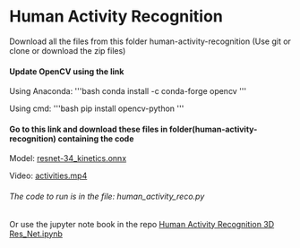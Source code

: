 # Human Activity Recognition
Download all the files from this folder 
human-activity-recognition 
(Use git or clone or download the zip files)


#### Update OpenCV using the link 
Using Anaconda:
'''bash
conda install -c conda-forge opencv
'''

Using cmd:
'''bash
pip install opencv-python
'''
#### Go to this link and download these files in folder(human-activity-recognition) containing the code

Model: [resnet-34_kinetics.onnx](https://drive.google.com/open?id=1q_ZO4MZJ-b2FX5_pFii-RN46vKZB9i0N)

Video: [activities.mp4](https://drive.google.com/open?id=1V1pqQPhQzTlsKKw8l5mo33SYW4tmrHTe)


###### The code to run is in the file: human_activity_reco.py

Or use the jupyter note book in the repo
[Human Activity Recognition 3D Res_Net.ipynb](https://github.com/AshwinRaikar88/AI-research/blob/master/Computer%20Vision/human-activity-recognition/Human%20Activity%20Recognition%203D%20Res_Net.ipynb)
